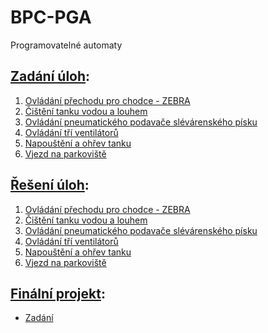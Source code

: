 # BPC-PGA
Programovatelné automaty

## [Zadání úloh](zadani):
1. [Ovládání přechodu pro chodce - ZEBRA](zadani/Úloha_1_Zebra.pdf)
2. [Čištění tanku vodou a louhem](zadani/Úloha_2_Cistenia.pdf)
3. [Ovládání pneumatického podavače slévárenského písku](zadani/Úloha_3_Podavac.pdf)
4. [Ovládání tří ventilátorů](zadani/Úloha_4_Ventilator.pdf)
5. [Napouštění a ohřev tanku](zadani/Úloha_5_Naposteni.pdf)
6. [Vjezd na parkoviště](zadani/Úloha_6_Parkoviště.pdf)

## [Řešení úloh](reseni):
1. [Ovládání přechodu pro chodce - ZEBRA](reseni/PC1_xpastu02.pdf)
2. [Čištění tanku vodou a louhem](reseni/PC2_xpastu02.pdf)
3. [Ovládání pneumatického podavače slévárenského písku](reseni/PC3_xpastu02.pdf)
4. [Ovládání tří ventilátorů](reseni/PC4_204437.pdf)
5. [Napouštění a ohřev tanku](reseni/PC5_204437.pdf)
6. [Vjezd na parkoviště](reseni/PC6_204437.pdf)

## [Finální projekt](finalni_projekt):
* [Zadání]()
